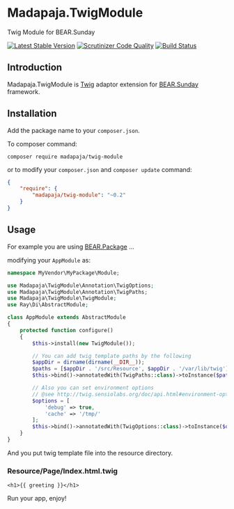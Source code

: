 Madapaja.TwigModule
===================

Twig Module for BEAR.Sunday

[![Latest Stable Version](https://poser.pugx.org/madapaja/twig-module/v/stable.svg)](https://packagist.org/packages/madapaja/twig-module)
[![Scrutinizer Code Quality](https://scrutinizer-ci.com/g/madapaja/Madapaja.TwigModule/badges/quality-score.png?b=master)](https://scrutinizer-ci.com/g/madapaja/Madapaja.TwigModule/?branch=master)
[![Build Status](https://travis-ci.org/madapaja/Madapaja.TwigModule.svg)](https://travis-ci.org/madapaja/Madapaja.TwigModule)

Introduction
------------
Madapaja.TwigModule is [Twig](http://twig.sensiolabs.org/) adaptor extension for [BEAR.Sunday](https://github.com/koriym/BEAR.Sunday) framework.

Installation
------------
Add the package name to your `composer.json`.

To composer command:

```
composer require madapaja/twig-module
```

or to modify your `composer.json` and `composer update` command:

```json
{
    "require": {
        "madapaja/twig-module": "~0.2"
    }
}
```

Usage
-----

For example you are using [BEAR.Package](https://github.com/koriym/BEAR.Package) ...

modifying your `AppModule` as:

```php
namespace MyVendor\MyPackage\Module;

use Madapaja\TwigModule\Annotation\TwigOptions;
use Madapaja\TwigModule\Annotation\TwigPaths;
use Madapaja\TwigModule\TwigModule;
use Ray\Di\AbstractModule;

class AppModule extends AbstractModule
{
    protected function configure()
    {
        $this->install(new TwigModule());

        // You can add twig template paths by the following
        $appDir = dirname(dirname(__DIR__));
        $paths = [$appDir . '/src/Resource', $appDir . '/var/lib/twig'];
        $this->bind()->annotatedWith(TwigPaths::class)->toInstance($paths);

        // Also you can set environment options
        // @see http://twig.sensiolabs.org/doc/api.html#environment-options
        $options = [
            'debug' => true,
            'cache' => '/tmp/'
        ];
        $this->bind()->annotatedWith(TwigOptions::class)->toInstance($options);
    }
}

```

And you put twig template file into the resource directory.

### Resource/Page/Index.html.twig

```twig
<h1>{{ greeting }}</h1>
```

Run your app, enjoy!
